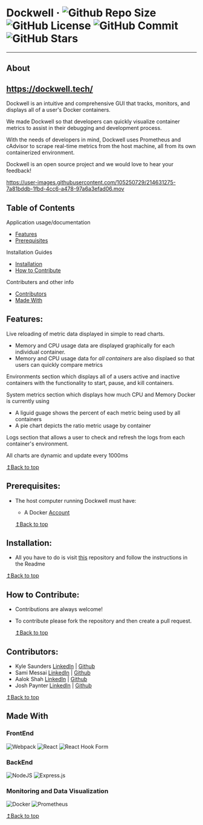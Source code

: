 # Dockwell &middot; ![Github Repo Size](https://img.shields.io/github/repo-size/oslabs-beta/Dockwell) ![GitHub License](https://img.shields.io/github/license/oslabs-beta/Dockwell) ![GitHub Commit](https://img.shields.io/github/last-commit/oslabs-beta/Dockwell) ![GitHub Stars](https://img.shields.io/github/stars/oslabs-beta/Dockwell)

---

## About
https://dockwell.tech/
---
Dockwell is an intuitive and comprehensive GUI that tracks, monitors, and displays all of a user's Docker containers.

We made Dockwell so that developers can quickly visualize container metrics to assist in their debugging and development process.

With the needs of developers in mind, Dockwell uses Prometheus and cAdvisor to scrape real-time metrics from the host machine, all from its own containerized environment.

Dockwell is an open source project and we would love to hear your feedback!


https://user-images.githubusercontent.com/105250729/214631275-7a81bddb-1fbd-4cc6-a478-97a6a3efad06.mov



## Table of Contents

Application usage/documentation

- [Features](#features)
- [Prerequisites](#prerequisites)

Installation Guides

- [Installation](#installation)
- [How to Contribute](#how-to-contribute)

Contributers and other info

- [Contributors](#contributors)
- [Made With](#made-with)

## Features:

Live reloading of metric data displayed in simple to read charts.
  - Memory and CPU usage data are displayed graphically for each individual container.
  - Memory and CPU usage data for _all containers_ are also displaed so that users can quickly compare metrics

Environments section which displays all of a users active and inactive containers with the functionality to start, pause, and kill containers.

System metrics section which displays how much CPU and Memory Docker is currently using
  - A liguid guage shows the percent of each metric being used by all containers
  - A pie chart depicts the ratio metric usage by container
 
Logs section that allows a user to check and refresh the logs from each container's environment.
 
All charts are dynamic and update every 1000ms

[↥Back to top](#table-of-contents)

## Prerequisites:
- The host computer running Dockwell must have:

  - A Docker [Account](https://www.docker.com/ 'Download Docker')

  [↥Back to top](#table-of-contents)

## Installation:

- All you have to do is visit [this](https://github.com/oslabs-beta/dockwell/tree/SetupInstall) repository and follow the instructions in the Readme

[↥Back to top](#table-of-contents)

## How to Contribute:

- Contributions are always welcome!
- To contribute please fork the repository and then create a pull request.

  [↥Back to top](#table-of-contents)

## Contributors: 

- Kyle Saunders [LinkedIn](https://www.linkedin.com/in/kylersaunders/) | [Github](https://github.com/kylersaunders)
- Sami Messai [LinkedIn](https://www.linkedin.com/in/sami-messai-682873ab/) | [Github](https://github.com/samessai14)
- Aalok Shah [LinkedIn](https://www.linkedin.com/in/kolashah/) | [Github](https://github.com/kolashah)
- Josh Paynter [LinkedIn](https://www.linkedin.com/in/josh-paynter-192a9b234/) | [Github](https://github.com/jip1029)

[↥Back to top](#table-of-contents)

## Made With

### FrontEnd

![Webpack](https://img.shields.io/badge/webpack-%238DD6F9.svg?style=for-the-badge&logo=webpack&logoColor=black)
![React](https://img.shields.io/badge/react-%2320232a.svg?style=for-the-badge&logo=react&logoColor=%2361DAFB)
![React Hook Form](https://img.shields.io/badge/React%20Hook%20Form-%23EC5990.svg?style=for-the-badge&logo=reacthookform&logoColor=white)

### BackEnd

![NodeJS](https://img.shields.io/badge/node.js-6DA55F?style=for-the-badge&logo=node.js&logoColor=white)
![Express.js](https://img.shields.io/badge/express.js-%23404d59.svg?style=for-the-badge&logo=express&logoColor=%2361DAFB)

### Monitoring and Data Visualization

![Docker](https://img.shields.io/badge/docker-%230db7ed.svg?style=for-the-badge&logo=docker&logoColor=white)
![Prometheus](https://img.shields.io/badge/Prometheus-E6522C?style=for-the-badge&logo=Prometheus&logoColor=white)

[↥Back to top](#table-of-contents)
